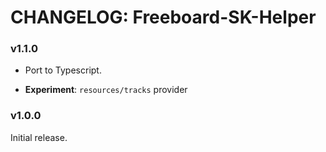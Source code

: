 # CHANGELOG: Freeboard-SK-Helper

### v1.1.0

- Port to Typescript.

- **Experiment**: `resources/tracks` provider

### v1.0.0

Initial release.
